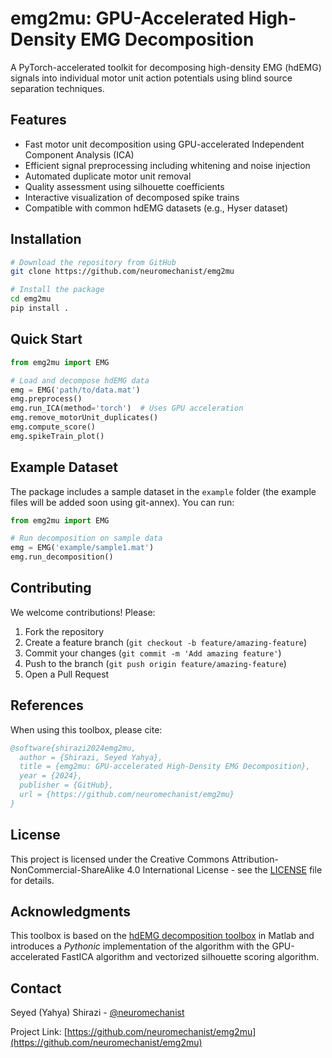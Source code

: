 # emg2mu: GPU-Accelerated High-Density EMG Decomposition

A PyTorch-accelerated toolkit for decomposing high-density EMG (hdEMG) signals into individual motor unit action potentials using blind source separation techniques.

## Features

- Fast motor unit decomposition using GPU-accelerated Independent Component Analysis (ICA)
- Efficient signal preprocessing including whitening and noise injection
- Automated duplicate motor unit removal
- Quality assessment using silhouette coefficients
- Interactive visualization of decomposed spike trains
- Compatible with common hdEMG datasets (e.g., Hyser dataset)

## Installation

```bash
# Download the repository from GitHub
git clone https://github.com/neuromechanist/emg2mu

# Install the package
cd emg2mu
pip install .
```

## Quick Start

```python
from emg2mu import EMG

# Load and decompose hdEMG data
emg = EMG('path/to/data.mat')
emg.preprocess()
emg.run_ICA(method='torch')  # Uses GPU acceleration
emg.remove_motorUnit_duplicates()
emg.compute_score()
emg.spikeTrain_plot()
```

## Example Dataset

The package includes a sample dataset in the `example` folder (the example files will be added soon using git-annex). You can run:

```python
from emg2mu import EMG

# Run decomposition on sample data
emg = EMG('example/sample1.mat')
emg.run_decomposition()
```

## Contributing

We welcome contributions! Please:

1. Fork the repository
2. Create a feature branch (`git checkout -b feature/amazing-feature`)
3. Commit your changes (`git commit -m 'Add amazing feature'`)
4. Push to the branch (`git push origin feature/amazing-feature`)
5. Open a Pull Request

## References

When using this toolbox, please cite:

```bibtex
@software{shirazi2024emg2mu,
  author = {Shirazi, Seyed Yahya},
  title = {emg2mu: GPU-accelerated High-Density EMG Decomposition},
  year = {2024},
  publisher = {GitHub},
  url = {https://github.com/neuromechanist/emg2mu}
}
```

## License

This project is licensed under the Creative Commons Attribution-NonCommercial-ShareAlike 4.0 International License - see the [LICENSE](LICENSE) file for details.

## Acknowledgments

This toolbox is based on the [hdEMG decomposition toolbox](https://github.com/neuromechanist/hdEMG-Decomposition) in Matlab and introduces a *Pythonic* implementation of the algorithm with the GPU-accelerated FastICA algorithm and vectorized silhouette scoring algorithm.

## Contact

Seyed (Yahya) Shirazi - [@neuromechanist](https://github.com/neuromechanist)

Project Link: [https://github.com/neuromechanist/emg2mu](https://github.com/neuromechanist/emg2mu)